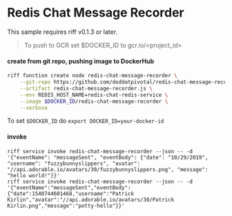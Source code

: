 # Redis Chat Message Recorder
This sample requires riff v0.1.3 or later.

>To push to GCR set $DOCKER_ID to gcr.io/<project_id>

#### create from git repo, pushing image to DockerHub
```sh
riff function create node redis-chat-message-recorder \
    --git-repo https://github.com/doddatpivotal/redis-chat-message-recorder.git \
    --artifact redis-chat-message-recorder.js \
    --env REDIS_HOST_NAME=redis-chat-redis-service \
    --image $DOCKER_ID/redis-chat-message-recorder \
    --verbose
```
To set `$DOCKER_ID` do `export DOCKER_ID=your-docker-id`

#### invoke
```
riff service invoke redis-chat-message-recorder --json -- -d '{"eventName": "messageSent", "eventBody": {"date": "10/29/2019", "username": "fuzzybunnyslippers", "avatar": "//api.adorable.io/avatars/30/fuzzybunnyslippers.png", "message": "hello world!"}}'
riff service invoke redis-chat-message-recorder --json -- -d '{"eventName":"messageSent","eventBody":{"date":1540744601468,"username":"Patrick Kirlin","avatar":"//api.adorable.io/avatars/30/Patrick Kirlin.png","message":"potty-hello"}}'
```
